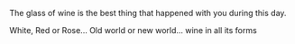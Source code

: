 The glass of wine is the best thing that happened with you during this day.

White, Red or Rose... Old world or new world... wine in all its forms
